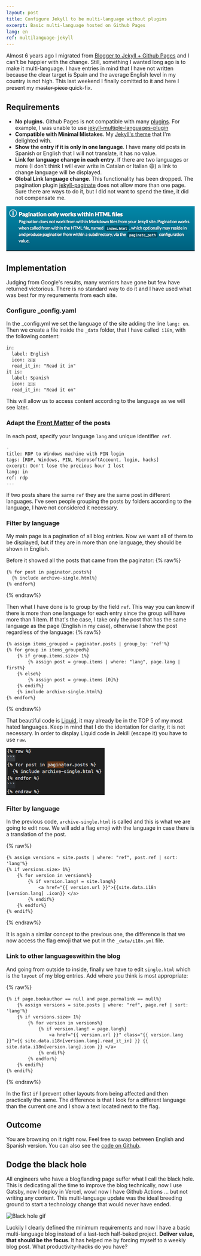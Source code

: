 ```yaml
---
layout: post
title: Configure Jekyll to be multi-language without plugins
excerpt: Basic multi-language hosted on Github Pages
lang: en
ref: multilanguage-jekyll
---
```


Almost 6 years ago I migrated from [Blogger to Jekyll + Github Pages](https://juan.pallares.me/moving-to-jekyll/) and I can't be happier with the change. Still, something I wanted long ago is to make it multi-language. I have entries in mind that I have not written because the clear target is Spain and the average English level in my country is not high. This last weekend I finally comitted to it and here I present my m̵a̵s̵t̵e̵r̵-̵p̵i̵e̵c̵e̵ quick-fix.

## Requirements

- **No plugins.** Github Pages is not compatible with many [plugins](https://pages.github.com/versions/). For example, I was unable to use [jekyll-multiple-languages-plugin](https://github.com/kurtsson/jekyll-multiple-languages-plugin)
- **Compatible with Minimal Mistakes**. My [Jekyll's theme](https://mmistakes.github.io/minimal-mistakes/) that I'm delighted with.
- **Show the entry if it is only in one language**. I have many old posts in Spanish or English that I will not translate, it has no value.
- **Link for language change in each entry**. If there are two languages ​​or more (I don't think I will ever write in Catalan or Italian :smile:) a link to change language ​​will be displayed.
- **Global Link language change**. This functionality has been dropped. The pagination plugin [jekyll-paginate](https://jekyllrb.com/docs/pagination/) does not allow more than one page. Sure there are ways to do it, but I did not want to spend the time, it did not compensate me.

![jekyll-paginate disclaimer](/images/pagination_jekyll.png)

## Implementation

Judging from Google's results, many warriors have gone but few have returned victorious. There is no standard way to do it and I have used what was best for my requrements from each site.

### Configure _config.yaml

In the _config.yml we set the language of the site adding the line `lang: en`. Then we create a file inside the `_data` folder, that I have called` i18n`, with the following content:
```
in:
  label: English
  icon: 🇬🇧
  read_it_in: "Read it in"
it is:
  label: Spanish
  icon: 🇪🇸
  read_it_in: "Read it on"
```

This will allow us to access content according to the language as we will see later.

### Adapt the [Front Matter](https://jekyllrb.com/docs/front-matter/) of the posts

In each post, specify your language `lang` and unique identifier` ref`.

```
-
title: RDP to Windows machine with PIN login
tags: [RDP, Windows, PIN, MicrosoftAccount, login, hacks]
excerpt: Don't lose the precious hour I lost
lang: in
ref: rdp
---
```

If two posts share the same `ref` they are the same post in different languages. I've seen people grouping the posts by folders according to the language, I have not considered it necessary.

### Filter by language

My main page is a pagination of all blog entries. Now we want all of them to be displayed, but if they are in more than one language, they should be shown in English.

Before it showed all the posts that came from the paginator:
{% raw%}
```
{% for post in paginator.posts%}
  {% include archive-single.html%}
{% endfor%}
```
{% endraw%}

Then what I have done is to group by the field `ref`. This way you can know if there is more than one language for each entry since the group will have more than 1 item. If that's the case, I take only the post that has the same language as the page (English in my case), otherwise I show the post regardless of the language:
{% raw%}
```
{% assign items_grouped = paginator.posts | group_by: 'ref'%}
{% for group in items_grouped%}
    {% if group.items.size> 1%}
        {% assign post = group.items | where: "lang", page.lang | first%}
    {% else%}
        {% assign post = group.items [0]%}
    {% endif%}
    {% include archive-single.html%}
{% endfor%}
```
{% endraw%}

That beautiful code is [Liquid](https://jekyllrb.com/docs/liquid/), it may already be in the TOP 5 of my most hated languages. Keep in mind that I do the identation for clarity, it is not necessary. In order to display Liquid code in Jekill (escape it) you have to use `raw`.

![Escape liquid code with raw tag](/images/show_liquid.png)

### Filter by language

In the previous code, `archive-single.html` is called and this is what we are going to edit now. We will add a flag emoji with the language in case there is a translation of the post.

{% raw%}
```
{% assign versions = site.posts | where: "ref", post.ref | sort: 'lang'%}
{% if versions.size> 1%}
    {% for version in versions%}
        {% if version.lang! = site.lang%}
            <a href="{{ version.url }}">{{site.data.i18n [version.lang] .icon}} </a>
        {% endif%}
    {% endfor%}
{% endif%}
```
{% endraw%}

It is again a similar concept to the previous one, the difference is that we now access the flag emoji that we put in the `_data/i18n.yml` file.

### Link to other languages ​​within the blog

And going from outside to inside, finally we have to edit `single.html` which is the `layout` of my blog entries. Add where you think is most appropriate:

{% raw%}
```
{% if page.bookauthor == null and page.permalink == null%}
    {% assign versions = site.posts | where: "ref", page.ref | sort: 'lang'%}
    {% if versions.size> 1%}
        {% for version in versions%}
            {% if version.lang! = page.lang%}
                <a href="{{ version.url }}" class="{{ version.lang }}">{{ site.data.i18n[version.lang].read_it_in] }} {{ site.data.i18n[version.lang].icon }} </a>
            {% endif%}
        {% endfor%}
    {% endif%}
{% endif%}
```
{% endraw%}

In the first `if` I prevent other layouts from being affected and then practically the same. The difference is that I look for a different language than the current one and I show a text located next to the flag.

## Outcome

You are browsing on it right now. Feel free to swap between English and Spanish version. You can also see the [code on Github](https://github.com/jpallares/minimal-mistakes).

## Dodge the black hole

All engineers who have a blog/landing page suffer what I call the black hole. This is dedicating all the time to improve the blog technically, now I use Gatsby, now I deploy in Vercel, wow! now I have Github Actions ... but not writing any content. This multi-language update was the ideal breeding ground to start a technology change that would never have ended.

![Black hole gif](https://i.gifer.com/GVXn.gif)

Luckily I clearly defined the minimum requirements and now I have a basic multi-language blog instead of a last-tech half-baked project. **Deliver value, that should be the focus**. It has helped me by forcing myself to a weekly blog post. What productivity-hacks do you have?